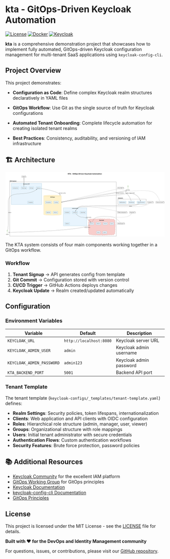 # kta - GitOps-Driven Keycloak Automation

[![License](https://img.shields.io/badge/License-MIT-blue.svg)](LICENSE)
[![Docker](https://img.shields.io/badge/Docker-Ready-blue.svg)](docker-compose.yml)
[![Keycloak](https://img.shields.io/badge/Keycloak-26.0.4-red.svg)](https://www.keycloak.org/)

**kta** is a comprehensive demonstration project that showcases how to implement fully automated, GitOps-driven Keycloak configuration management for multi-tenant SaaS applications using `keycloak-config-cli`.

##  Project Overview

This project demonstrates:

- **Configuration as Code**: Define complex Keycloak realm structures declaratively in YAML files
- **GitOps Workflow**: Use Git as the single source of truth for Keycloak configurations
- **Automated Tenant Onboarding**: Complete lifecycle automation for creating isolated tenant realms

- **Best Practices**: Consistency, auditability, and versioning of IAM infrastructure

## 🏗️ Architecture

![KTA Architecture](./docs/image.png)

The KTA system consists of four main components working together in a GitOps workflow.

### Workflow
1. **Tenant Signup** → API generates config from template
2. **Git Commit** → Configuration stored with version control
3. **CI/CD Trigger** → GitHub Actions deploys changes
4. **Keycloak Update** → Realm created/updated automatically


## Configuration

### Environment Variables

| Variable | Default | Description |
|----------|---------|-------------|
| `KEYCLOAK_URL` | `http://localhost:8080` | Keycloak server URL |
| `KEYCLOAK_ADMIN_USER` | `admin` | Keycloak admin username |
| `KEYCLOAK_ADMIN_PASSWORD` | `admin123` | Keycloak admin password |
| `KTA_BACKEND_PORT` | `5001` | Backend API port |

### Tenant Template

The tenant template (`keycloak-configs/_templates/tenant-template.yaml`) defines:

- **Realm Settings**: Security policies, token lifespans, internationalization
- **Clients**: Web application and API clients with OIDC configuration
- **Roles**: Hierarchical role structure (admin, manager, user, viewer)
- **Groups**: Organizational structure with role mappings
- **Users**: Initial tenant administrator with secure credentials
- **Authentication Flows**: Custom authentication workflows
- **Security Features**: Brute force protection, password policies



## 📚 Additional Resources

- [Keycloak Community](https://www.keycloak.org/community) for the excellent IAM platform
- [GitOps Working Group](https://github.com/gitops-working-group) for GitOps principles
- [Keycloak Documentation](https://www.keycloak.org/documentation)
- [keycloak-config-cli Documentation](https://github.com/adorsys/keycloak-config-cli)
- [GitOps Principles](https://www.gitops.tech/)

## License

This project is licensed under the MIT License - see the [LICENSE](LICENSE) file for details.


**Built with ❤️ for the DevOps and Identity Management community**

For questions, issues, or contributions, please visit our [GitHub repository](https://github.com/AssahBismarkabah/kta).
